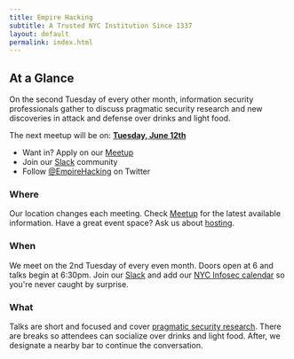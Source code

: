 ```yaml
---
title: Empire Hacking
subtitle: A Trusted NYC Institution Since 1337
layout: default
permalink: index.html
---
```


## At a Glance

On the second Tuesday of every other month, information security professionals gather to discuss pragmatic security research and new discoveries in attack and defense over drinks and light food.

The next meetup will be on: **[Tuesday, June 12th](https://www.meetup.com/Empire-Hacking/events/249645951/)**

* Want in? Apply on our [Meetup](https://www.meetup.com/Empire-Hacking/)
* Join our [Slack](https://empireslacking.herokuapp.com) community
* Follow [@EmpireHacking](https://twitter.com/EmpireHacking) on Twitter

### Where

Our location changes each meeting. Check [Meetup](https://www.meetup.com/Empire-Hacking/events/231863227/) for the latest available information. Have a great event space? Ask us about [hosting](/about/#host-a-meetup).

### When

We meet on the 2nd Tuesday of every even month. Doors open at 6 and talks begin at 6:30pm. Join our [Slack](https://empireslacking.herokuapp.com/) and add our [NYC Infosec calendar](https://calendar.google.com/calendar/embed?src=trailofbits.com_u4ugmlhgr0nf58s1ji8fteed2k%40group.calendar.google.com&ctz=America/New_York) so you're never caught by surprise.

### What

Talks are short and focused and cover [pragmatic security research](/archive/). There are breaks so attendees can socialize over drinks and light food. After, we designate a nearby bar to continue the conversation.
